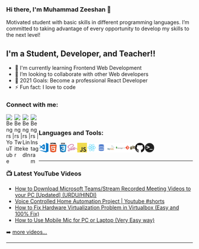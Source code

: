 ### Hi there, I'm Muhammad Zeeshan 👋

Motivated student with basic skills in different programming languages. I’m committed to taking advantage of every opportunity to develop my skills to the next level!

## I'm a Student, Developer, and Teacher!!

- 🔭 I'm currently learning Frontend Web Development
- 👯 I’m looking to collaborate with other Web developers
- 🥅 2021 Goals: Become a professional React Developer
- ⚡ Fun fact: I love to code

### Connect with me:

[<img align="left" alt="Bengrs | YouTube" width="22px" src="https://cdnjs.cloudflare.com/ajax/libs/simple-icons/4.21.0/youtube.min.js" />][youtube]
[<img align="left" alt="Bengrs | Twitter" width="22px" src="https://cdn.jsdelivr.net/npm/simple-icons@v3/icons/twitter.svg" />][twitter]
[<img align="left" alt="Bengrs | LinkedIn" width="22px" src="https://cdn.jsdelivr.net/npm/simple-icons@v3/icons/linkedin.svg" />][linkedin]
[<img align="left" alt="Bengrs | Instagram" width="22px" src="https://cdn.jsdelivr.net/npm/simple-icons@v3/icons/instagram.svg" />][instagram]

<br />

### Languages and Tools:

<img align="left" alt="Visual Studio Code" width="26px" src="https://raw.githubusercontent.com/github/explore/80688e429a7d4ef2fca1e82350fe8e3517d3494d/topics/visual-studio-code/visual-studio-code.png" />
<img align="left" alt="HTML5" width="26px" src="https://raw.githubusercontent.com/github/explore/80688e429a7d4ef2fca1e82350fe8e3517d3494d/topics/html/html.png" />
<img align="left" alt="CSS3" width="26px" src="https://raw.githubusercontent.com/github/explore/80688e429a7d4ef2fca1e82350fe8e3517d3494d/topics/css/css.png" />
<img align="left" alt="Sass" width="26px" src="https://raw.githubusercontent.com/github/explore/80688e429a7d4ef2fca1e82350fe8e3517d3494d/topics/sass/sass.png" />
<img align="left" alt="JavaScript" width="26px" src="https://raw.githubusercontent.com/github/explore/80688e429a7d4ef2fca1e82350fe8e3517d3494d/topics/javascript/javascript.png" />
<img align="left" alt="React" width="26px" src="https://raw.githubusercontent.com/github/explore/80688e429a7d4ef2fca1e82350fe8e3517d3494d/topics/react/react.png" />
<img align="left" alt="SQL" width="26px" src="https://raw.githubusercontent.com/github/explore/80688e429a7d4ef2fca1e82350fe8e3517d3494d/topics/sql/sql.png" />
<img align="left" alt="MySQL" width="26px" src="https://raw.githubusercontent.com/github/explore/80688e429a7d4ef2fca1e82350fe8e3517d3494d/topics/mysql/mysql.png" />
<img align="left" alt="MongoDB" width="26px" src="https://raw.githubusercontent.com/github/explore/80688e429a7d4ef2fca1e82350fe8e3517d3494d/topics/mongodb/mongodb.png" />
<img align="left" alt="Git" width="26px" src="https://raw.githubusercontent.com/github/explore/80688e429a7d4ef2fca1e82350fe8e3517d3494d/topics/git/git.png" />
<img align="left" alt="GitHub" width="26px" src="https://raw.githubusercontent.com/github/explore/78df643247d429f6cc873026c0622819ad797942/topics/github/github.png" />
<img align="left" alt="Terminal" width="26px" src="https://raw.githubusercontent.com/github/explore/80688e429a7d4ef2fca1e82350fe8e3517d3494d/topics/terminal/terminal.png" />

<br />
<br />

---

### 📺 Latest YouTube Videos

<!-- YOUTUBE:START -->

- [How to Download Microsoft Teams/Stream Recorded Meeting Videos to your PC [Updated] (URDU/HINDI)](https://youtu.be/uLQLCpji7pc)
- [Voice Controlled Home Automation Project | Youtube #shorts](https://youtu.be/g172va8gjZ0)
- [How to Fix Hardware Virtualization Problem in Virtualbox (Easy and 100% Fix)](https://youtu.be/4uifzJN5XQc)
- [How to Use Mobile Mic for PC or Laptop (Very Easy way)](https://youtu.be/1ZXqwfEoYUM)
<!-- YOUTUBE:END -->

➡️ [more videos...](https://www.youtube.com/bengrs)

---

[twitter]: https://twitter.com/#
[youtube]: https://youtube.com/bengrs
[instagram]: https://instagram.com/#
[linkedin]: https://linkedin.com/in/#
